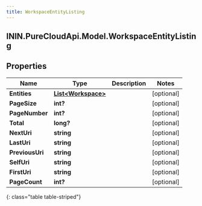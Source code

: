 ```yaml
---
title: WorkspaceEntityListing
---
```

## ININ.PureCloudApi.Model.WorkspaceEntityListing

## Properties

|Name | Type | Description | Notes|
|------------ | ------------- | ------------- | -------------|
| **Entities** | [**List&lt;Workspace&gt;**](Workspace.html) |  | [optional] |
| **PageSize** | **int?** |  | [optional] |
| **PageNumber** | **int?** |  | [optional] |
| **Total** | **long?** |  | [optional] |
| **NextUri** | **string** |  | [optional] |
| **LastUri** | **string** |  | [optional] |
| **PreviousUri** | **string** |  | [optional] |
| **SelfUri** | **string** |  | [optional] |
| **FirstUri** | **string** |  | [optional] |
| **PageCount** | **int?** |  | [optional] |
{: class="table table-striped"}


